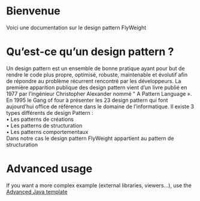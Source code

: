 # Bienvenue

Voici une documentation sur le design pattern FlyWeight

# Qu’est-ce qu’un design pattern ?
Un design pattern est un ensemble de bonne pratique ayant pour but de rendre le code plus propre, optimisé, robuste, maintenable et évolutif afin de répondre au problème récurrent rencontré par les développeurs.
La première apparition publique des design pattern vient d’un livre publié en 1977 par l’ingénieur Christopher Alexander nommé " A Pattern Language ».                                                                                                                                
En 1995 le Gang of four à présenter les 23 design pattern qui font aujourd’hui office de référence dans le domaine de l’informatique.
Il existe 3 types différents de design Pattern :                                                                                            
  •	Les patterns de créations                                                                                                                                                             
  •	Les patterns de structuration                                                                                                                                            
  •	Les patterns comportementaux                                                                                                                                              
Dans notre cas le design pattern FlyWeight appartient au pattern de structuration

# Advanced usage

If you want a more complex example (external libraries, viewers...), use the [Advanced Java template](https://tech.io/select-repo/385)
